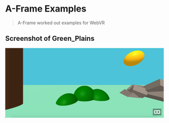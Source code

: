 # A-Frame Examples
> A-Frame worked out examples for WebVR

## Screenshot of Green_Plains

![](pic.png)
